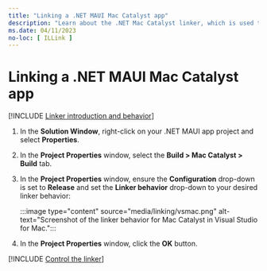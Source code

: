 ```yaml
---
title: "Linking a .NET MAUI Mac Catalyst app"
description: "Learn about the .NET Mac Catalyst linker, which is used to eliminate unused code from a .NET MAUI Mac Catalyst app in order to reduce its size."
ms.date: 04/11/2023
no-loc: [ ILLink ]
---
```


# Linking a .NET MAUI Mac Catalyst app

[!INCLUDE [Linker introduction and behavior](../macios/includes/linker-behavior.md)]

1. In the **Solution Window**, right-click on your .NET MAUI app project and select **Properties**.
1. In the **Project Properties** window, select the **Build > Mac Catalyst > Build** tab.
1. In the **Project Properties** window, ensure the **Configuration** drop-down is set to **Release** and set the **Linker behavior** drop-down to your desired linker behavior:

    :::image type="content" source="media/linking/vsmac.png" alt-text="Screenshot of the linker behavior for Mac Catalyst in Visual Studio for Mac.":::

1. In the **Project Properties** window, click the **OK** button.

[!INCLUDE [Control the linker](../macios/includes/linker-control.md)]
